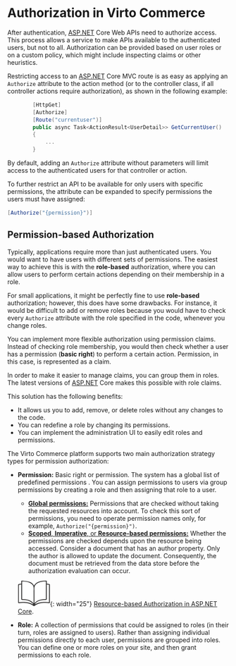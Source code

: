 ﻿# Authorization in Virto Commerce

After authentication, [ASP.NET](http://ASP.NET) Core Web APIs need to authorize access. This process allows a service to make APIs available to the authenticated users, but not to all. Authorization can be provided based on user roles or on a custom policy, which might include inspecting claims or other heuristics.

Restricting access to an [ASP.NET](http://ASP.NET) Core MVC route is as easy as applying an `Authorize` attribute to the action method (or to the controller class, if all controller actions require authorization), as shown in the following example:

```csharp title="VirtoCommerce.Platform.Web\Controllers\Api\SecurityController.cs"
        [HttpGet]
        [Authorize]
        [Route("currentuser")]
        public async Task<ActionResult<UserDetail>> GetCurrentUser()
        {
            ...
        }
```

By default, adding an `Authorize` attribute without parameters will limit access to the authenticated users for that controller or action.

To further restrict an API to be available for only users with specific permissions, the attribute can be expanded to specify permissions the users must have assigned:

```csharp
[Authorize("{permission}")]
```

## Permission-based Authorization

Typically, applications require more than just authenticated users. You would want to have users with different sets of permissions. The easiest way to achieve this is with the **role-based** authorization, where you can allow users to perform certain actions depending on their membership in a role.

For small applications, it might be perfectly fine to use **role-based** authorization; however, this does have some drawbacks. For instance, it would be difficult to add or remove roles because you would have to check every `Authorize` attribute with the role specified in the code, whenever you change roles.

You can implement more flexible authorization using permission claims. Instead of checking role membership, you would then check whether a user has a permission (**basic right**) to perform a certain action. Permission, in this case, is represented as a claim.

In order to make it easier to manage claims, you can group them in roles. The latest versions of [ASP.NET](http://ASP.NET) Core makes this possible with role claims.

This solution has the following benefits:

* It allows us you to add, remove, or delete roles without any changes to the code.
* You can redefine a role by changing its permissions.
* You can implement the administration UI to easily edit roles and permissions.

The Virto Commerce platform supports two main authorization strategy types for permission authorization:

* **Permission:** Basic right or permission. The system has a global list of predefined permissions . You can assign permissions to users via group permissions by creating a role and then assigning that role to a user.
	* [**Global permissions:**](global-permissions.md) Permissions that are checked without taking the requested resources into account. To check this sort of permissions, you need to operate permission names only, for example, `Authorize("{permission}")`.
	* [**Scoped**, **Imperative**, or **Resource-based permissions:**](scope-based-permissions.md) Whether the permissions are checked depends upon the resource being accessed. Consider a document that has an author property. Only the author is allowed to update the document. Consequently, the document must be retrieved from the data store before the authorization evaluation can occur. 
     
     ![Readmore](media/readmore.png){: width="25"} [Resource-based Authorization in ASP.NET Core](https://docs.microsoft.com/en-us/aspnet/core/security/authorization/resourcebased?view=aspnetcore-3.1).
* **Role:** A collection of permissions that could be assigned to roles (in their turn, roles  are assigned to users). Rather than assigning individual permissions directly to each user, permissions are grouped into roles. You can define one or more roles on your site, and then grant permissions to each role.
